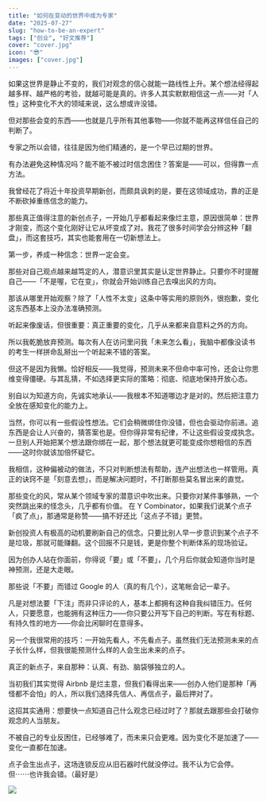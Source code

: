 ```yaml
---
title: "如何在变动的世界中成为专家"
date: "2025-07-27"
slug: "how-to-be-an-expert"
tags: ["创业", "好文推荐"]
cover: "cover.jpg"
icon: "😎"
images: ["cover.jpg"]
---
```

如果这世界是静止不变的，我们对观念的信心就能一路线性上升。某个想法经得起越多样、越严格的考验，就越可能是真的。许多人其实默默相信这一点——对「人性」这种变化不大的领域来说，这么想或许没错。



但对那些会变的东西——也就是几乎所有其他事物——你就不能再这样信任自己的判断了。



专家之所以会错，往往是因为他们精通的，是一个早已过期的世界。



有办法避免这种情况吗？能不能不被过时信念困住？答案是——可以，但得靠一点方法。



我曾经花了将近十年投资早期新创，而颇具讽刺的是，要在这领域成功，靠的正是不断砍掉重练信念的能力。



那些真正值得注意的新创点子，一开始几乎都看起来像烂主意，原因很简单：世界才刚变，而这个变化刚好让它从坏变成了对。我花了很多时间学会分辨这种「翻盘」，而这套技巧，其实也能套用在一切新想法上。



第一步，养成一种信念：世界一定会变。



那些对自己观点越来越笃定的人，潜意识里其实是认定世界静止。只要你不时提醒自己——「不是喔，它在变」，你就会开始训练自己去嗅出风的方向。



那该从哪里开始观察？除了「人性不太变」这条中等实用的原则外，很抱歉，变化这东西基本上没办法准确预测。



听起来像废话，但很重要：真正重要的变化，几乎从来都来自意料之外的方向。



所以我乾脆放弃预测。每次有人在访问里问我「未来怎么看」，我脑中都像没读书的考生一样拼命乱掰出一个听起来不错的答案。



但这不是因为我懒。恰好相反——我觉得，预测未来不但命中率可怜，还会让你思维变得僵硬。与其乱猜，不如选择更实际的策略：彻底、彻底地保持开放心态。



别自以为知道方向，先诚实地承认——我根本不知道哪边才是对的。然后把注意力全放在感知变化的能力上。



当然，你可以有一些假设性想法。它们会稍微绑住你没错，但也会驱动你前进。追东西是会让人兴奋的，猜答案也是。但你得非常有纪律，不让这些假设变成执念。
一旦别人开始把某个想法跟你绑在一起，那个想法就更可能变成你想相信的东西——这时你就该加倍怀疑它。



我相信，这种偏被动的做法，不只对判断想法有帮助，连产出想法也一样管用。真正的诀窍不是「刻意去想」，而是解决问题时，不打断那些莫名冒出来的直觉。



那些变化的风，常从某个领域专家的潜意识中吹出来。只要你对某件事够熟，一个突然跳出来的怪念头，几乎都有价值。
在 Y Combinator，如果我们说某个点子「疯了点」，那通常是称赞——搞不好还比「这点子不错」更赞。



新创投资人有极高的动机要刷新自己的信念。只要比别人早一步意识到某个点子不是垃圾，那就可能赚翻。这个回报不只是钱，更是你整个判断体系的现场验证。



因为创办人站在你面前，你得说「要」或「不要」，几个月后你就会知道你当时是神预测，还是大走眼。



那些说「不要」而错过 Google 的人（真的有几个），这笔帐会记一辈子。



凡是对想法要「下注」而非只评论的人，基本上都拥有这种自我纠错压力。任何人，只要愿意，也能拥有这种压力——你只要公开写下自己的判断。写在有标题、有持久性的地方——你会比闲聊时在意得多。



另一个我很常用的技巧：一开始先看人，不先看点子。虽然我们无法预测未来的点子长什么样，但我很能预测什么样的人会生出未来的点子。



真正的新点子，来自那种：认真、有劲、脑袋够独立的人。



当初我们其实觉得 Airbnb 是烂主意，但我们看得出来——创办人他们是那种「再怪都不会怕」的人，所以我们选择先信人、再信点子，最后押对了。



这招其实通用：想要快一点知道自己什么观念已经过时了？那就去跟那些会打破你观念的人当朋友。



不被自己的专业反困住，已经够难了，而未来只会更难。因为变化不是加速了——变化一直都在加速。



点子会生出点子，这场连锁反应从旧石器时代就没停过。我不认为它会停。
但⋯⋯也许我会错。（最好是）




![](https://prod-files-secure.s3.us-west-2.amazonaws.com/112d0858-5090-4d34-a606-b75eb8d65fd2/46476355-9cf3-4e99-9b7a-3531bc426380/1000202064.png?X-Amz-Algorithm=AWS4-HMAC-SHA256&X-Amz-Content-Sha256=UNSIGNED-PAYLOAD&X-Amz-Credential=ASIAZI2LB4665IFKXGWU%2F20251003%2Fus-west-2%2Fs3%2Faws4_request&X-Amz-Date=20251003T030719Z&X-Amz-Expires=3600&X-Amz-Security-Token=IQoJb3JpZ2luX2VjEKP%2F%2F%2F%2F%2F%2F%2F%2F%2F%2FwEaCXVzLXdlc3QtMiJGMEQCIE%2Fz6B5nCJi5UR5yFTvxvFMvJ%2BsGM1tDcEL1%2BUchPW5qAiA9ldVZgsFrfw4MUS9P1uTPwYxOy6ee5xt%2BzUu75AjEmCr%2FAwg8EAAaDDYzNzQyMzE4MzgwNSIME0HyqEaTkw9%2FBM9fKtwD0SJwp2db4YS6zad01XoRGORgE9TPZ00Q%2B4WAE7mzpj0C%2BwGdDz6iJmXRdqvqpKQKSub11rWGG4g6208s1IAzlv10%2BrPmSF9u6srqwZ3ZKKatroxJu1ZQIXy9bA8s1rEy%2B28QHELEqaYR0tEbokwwHYu4NaxDKksjM0EzjfgtByBmblCWlEPzUfQOfUZzF5cl81EWRq8he%2BdX8Le%2F7JpIF%2FL1LVT1yAdGc%2FgdZsfQDXTVNzjv%2BQoFSLfCzD8ZjNscYkT%2FbEl%2FX1lAdDpQOYQ1u54DTzlrqYnvfeyxNzJNv4IDaIYQvALrw8cm%2B31oFojJeOaddx3NYuD7MkqTZH7LFH79RvP8KwyXsXyyU0Q1tvFrF7GdP2TNtnGSxdUjx86%2BBeQMkpoHaEQdgcxjOPsYbwlXmSVb0UgxxmD10I7APHbaKzcC7ieMfAMR21abT8%2BSIhfjWlu%2BF%2BvANd9yErMvyTcs1MrDSVGYnPhIPpDkYakr8jPF6lIlFTjBhLjX%2FJtYWYAZ3KJXXZoI0jWLTaSc5lYvkgoOEnJgg6ll2Ah3eZ9Ofo1UseZJjWWTAGJ0U71YWpjhoLWP%2F%2BAqf%2BGeehv%2FBVlJuUK3ELw5LJ8hcBmqbYDV0ZnoAzGfMRmevg4wuuz8xgY6pgHHDNtD8RMLFlmdfP6PdaY4GqzU1tjoTPTBhg7sbcui%2BxJFmgjamCQ0NsboGpknKntuiD8GHA2Cp1zfHShI1lIDEqCAVaNVosNUq7Qdvlq7fXF1nfZFnhTtq3nQuRx6SF6ZwNn3UmmI64SJiOSOfjh%2FhJZlw00i%2FAi13AkH3wmlvQn%2F0Xh7UO6eCAJJmxLkxUC57md2Q6jVwUC1K1T2wdkOxykUAhwo&X-Amz-Signature=3972ff7915a7b5047a2a40aa7538fd9a68a3dc8ca98b09b598359d87d70b8603&X-Amz-SignedHeaders=host&x-amz-checksum-mode=ENABLED&x-id=GetObject)

